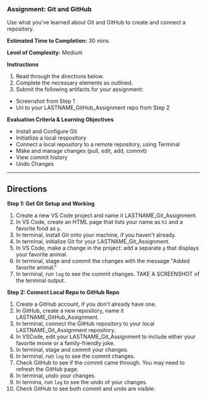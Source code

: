 ### Assignment: Git and GitHub

Use what you've learned about Git and GitHub to create and connect a repository.

**Estimated Time to Completion:** 30 mins

**Level of Complexity:** Medium

**Instructions**
1. Read through the directions below. 
2. Complete the necessary elements as outlined.
3. Submit the following artifacts for your assignment:
- Screenshot from Step 1
- Url to your LASTNAME_GitHub_Assignment repo from Step 2

**Evaluation Criteria & Learning Objectives**
- Install and Configure Git
- Initiatlize a local respository
- Connect a local repository to a remote repository, using Terminal
- Make and manage changes (pull, edit, add, commit)
- View commit history
- Undo Changes

---

## Directions

**Step 1: Get Git Setup and Working**
1. Create a new VS Code project and name it LASTNAME_Git_Assignment.
2. In VS Code, create an HTML page that lists your name as `h1` and a favorite food as `p`.
3. In terminal, install Git onto your machine, if you haven't already.
4. In terminal, initialize Git for your LASTNAME_Git_Assignment.
5. In VS Code, make a change in the project: add a separate `p` that displays your favorite animal.
6. In terminal, stage and commit the changes with the message "Added favorite animal."
7. In terminal, run `log` to see the commit changes. TAKE A SCREENSHOT of the terminal output.

**Step 2: Connect Local Repo to GitHub Repo**
1. Create a GitHub account, if you don't already have one.
2. In GitHub, create a new repository, name it LASTNAME_GitHub_Assignment.
3. In terminal, connect the GitHub repository to your local LASTNAME_Git_Assignment repository.
4. In VSCode, edit your LASTNAME_Git_Assignment to include either your favorite movie or a family-friendly joke.
5. In terminal, stage and commit your changes.
6. In terminal, run `log` to see the commit changes.
7. Check GitHub to see if the commit came through. You may need to refresh the GitHub page. 
8. In terminal, undo your changes.
9. In termina, run `log` to see the undo of your changes.
10. Check GitHub to see both commit and undo are visible.
